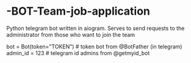 # -BOT-Team-job-application
Python telegram bot written in aiogram. Serves to send requests to the administrator from those who want to join the team

bot = Bot(token="TOKEN")          #   token bot from @BotFather (in telegram)
admin_id = 123    # telegram id admins from @getmyid_bot
